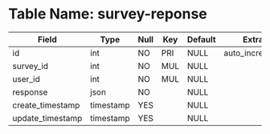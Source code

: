 # Table Name: survey-reponse

| Field            | Type      | Null | Key | Default | Extra          |
|------------------|-----------|------|-----|---------|----------------|
| id               | int       | NO   | PRI | NULL    | auto_increment |
| survey_id        | int       | NO   | MUL | NULL    |                |
| user_id          | int       | NO   | MUL | NULL    |                |
| response         | json      | NO   |     | NULL    |                |
| create_timestamp | timestamp | YES  |     | NULL    |                |
| update_timestamp | timestamp | YES  |     | NULL    |                |

